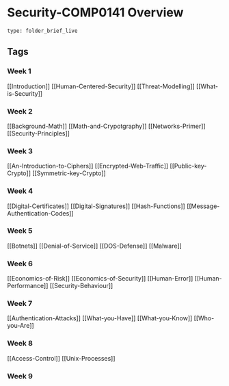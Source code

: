 # Security-COMP0141 Overview
 
```ccard
type: folder_brief_live
```
 
## Tags

### Week 1
[[Introduction]]
[[Human-Centered-Security]]
[[Threat-Modelling]]
[[What-is-Security]]

### Week 2
[[Background-Math]]
[[Math-and-Crypotgraphy]]
[[Networks-Primer]]
[[Security-Principles]]

### Week 3
[[An-Introduction-to-Ciphers]]
[[Encrypted-Web-Traffic]]
[[Public-key-Crypto]]
[[Symmetric-key-Crypto]]

### Week 4
[[Digital-Certificates]]
[[Digital-Signatures]]
[[Hash-Functions]]
[[Message-Authentication-Codes]]

### Week 5
[[Botnets]]
[[Denial-of-Service]]
[[DOS-Defense]]
[[Malware]]

### Week 6
[[Economics-of-Risk]]
[[Economics-of-Security]]
[[Human-Error]]
[[Human-Performance]]
[[Security-Behaviour]]

### Week 7
[[Authentication-Attacks]]
[[What-you-Have]]
[[What-you-Know]]
[[Who-you-Are]]

### Week 8
[[Access-Control]]
[[Unix-Processes]]

### Week 9
